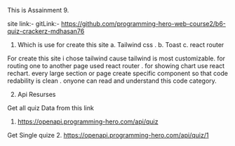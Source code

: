 This  is Assainment 9. 

site link:- 
gitLink:- https://github.com/programming-hero-web-course2/b6-quiz-crackerz-mdhasan76

1. Which is use for create this site
a. Tailwind css .
b. Toast
c. react router

For create this site i chose tailwind cause tailwind is most customizable. for routing one to another page used react router . for showing chart use react rechart. every large section or page create specific component  so that code redability is clean . onyone can read and understand this code category.


2. Api Resurses 

Get all quiz Data from this link 
   1. https://openapi.programming-hero.com/api/quiz 

   Get Single quize
   2. https://openapi.programming-hero.com/api/quiz/1